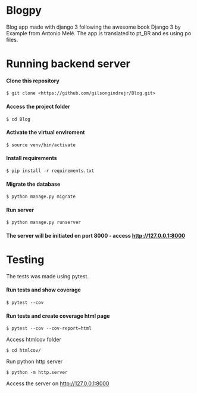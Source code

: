 # Blogpy

Blog app made with django 3 following the awesome book Django 3 by Example from Antonio Melé.
The app is translated to pt_BR and es using po files.

# Running backend server

#### Clone this repository
```
$ git clone <https://github.com/gilsongindrejr/Blog.git>
```

#### Access the project folder
```
$ cd Blog
```

#### Activate the virtual enviroment
```
$ source venv/bin/activate
```

#### Install requirements
```
$ pip install -r requirements.txt
```

#### Migrate the database
```
$ python manage.py migrate
```

#### Run server
```
$ python manage.py runserver
```

#### The server will be initiated on port 8000 - access <http://127.0.0.1:8000> 

# Testing

The tests was made using pytest.


#### Run tests and show coverage
```
$ pytest --cov
```

#### Run tests and create coverage html page
```
$ pytest --cov --cov-report=html
```

Access htmlcov folder
```
$ cd htmlcov/
```

Run python http server
```
$ python -m http.server
```

Access the server on <http://127.0.0.1:8000> 
